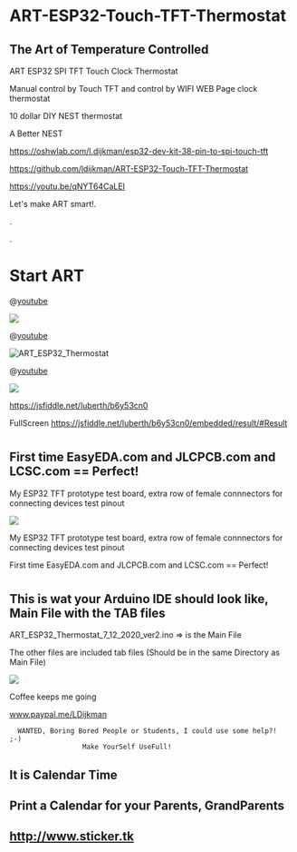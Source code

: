 # ART-ESP32-Touch-TFT-Thermostat

## The Art of Temperature Controlled

ART ESP32 SPI TFT Touch Clock Thermostat

Manual control by Touch TFT and control by WIFI WEB Page clock thermostat

10 dollar DIY NEST thermostat

A Better NEST

https://oshwlab.com/l.dijkman/esp32-dev-kit-38-pin-to-spi-touch-tft

https://github.com/ldijkman/ART-ESP32-Touch-TFT-Thermostat


https://youtu.be/qNYT64CaLEI




Let's make ART smart!.

.

.
#
# Start ART

@[youtube](http://youtu.be/qNYT64CaLEI)

<img src="https://image.easyeda.com/pullimage/0pvffSdQuBwEW5eRixJsPd3uQcttBgp2v1z47P3t.jpeg">

@[youtube](http://youtu.be/qNYT64CaLEI)

![ART_ESP32_Thermostat](https://user-images.githubusercontent.com/45427770/101690375-8d377400-3a6d-11eb-8191-ab8abd6a1b2d.png)

@[youtube](http://youtu.be/qNYT64CaLEI)

<img src="https://image.easyeda.com/pullimage/A4bHd1cMRSmGSywTSo8FhNrSkIzuRznVZiUuAgie.jpeg">

https://jsfiddle.net/luberth/b6y53cn0

FullScreen https://jsfiddle.net/luberth/b6y53cn0/embedded/result/#Result


#
## First time EasyEDA.com and JLCPCB.com and LCSC.com == Perfect!

My ESP32 TFT prototype test board, extra row of female connnectors for connecting devices test pinout

<img src="https://github.com/ldijkman/ART-ESP32-Touch-TFT-Thermostat/blob/main/ESP32_SPI_touch_TFT_PCB.jpeg">

My ESP32 TFT prototype test board, extra row of female connnectors for connecting devices test pinout

First time EasyEDA.com and JLCPCB.com and LCSC.com == Perfect!

#
## This is wat your Arduino IDE should look like, Main File with the TAB files

ART_ESP32_Thermostat_7_12_2020_ver2.ino => is the Main File

The other files are included tab files (Should be in the same Directory as Main File)

<img src="https://image.easyeda.com/pullimage/VNE6BX0bdmtFa41PH79R6Qq3eSFhpZg6qHJ66yZu.jpeg">



Coffee keeps me going

www.paypal.me/LDijkman
    


              

                
      WANTED, Boring Bored People or Students, I could use some help?!  ;-) 
                      Make YourSelf UseFull!
                      
                      
                      
## It is Calendar Time
## Print a Calendar for your Parents, GrandParents
## http://www.sticker.tk
